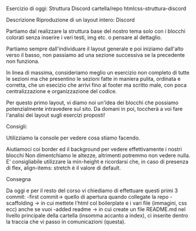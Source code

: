 Esercizio di oggi: Struttura Discord
cartella/repo htmlcss-struttura-discord

Descrizione
Riproduzione di un layout intero: Discord

Partiamo dal realizzare la struttura base del nostro tema solo con i blocchi colorati senza inserire i veri testi, img etc. o pensare al dettaglio.

Partiamo sempre dall'individuare il layout generale e poi iniziamo dall'alto verso il basso, non passiamo ad una sezione successiva se la precedente non funziona.

In linea di massima, consideriamo meglio un esercizio non completo di tutte le sezioni ma che presentino le sezioni fatte in maniera pulita, ordinata e corretta, che un esecizio che arrivi fino al footer ma scritto male, con poca centralizzazione e organizzazione del codice.

Per questo primo layout, vi diamo noi un'idea dei blocchi che possiamo potenzialmente intravedere sul sito. Da domani in poi, toccherà a voi fare l'analisi dei layout sugli esercizi proposti!

Consigli:

Utilizziamo la console per vedere cosa stiamo facendo.

Aiutiamoci coi border ed il background per vedere effettivamente i nostri blocchi
Non dimentchiamo le altezze, altrimenti potremmo non vedere nulla. E' consigliabile utilizzare la min-height e ricordarsi che, in caso di presenza di flex, align-items: stretch è il valore di default.

Consegna

Da oggi e per il resto del corso vi chiediamo di effettuare questi primi 3 commit:
-first commit-> quello di apertura quando collegate la repo
-scaffolding -> in cui mettete l'html col boilerplate e i vari file (immagini, css ecc) anche se vuoi
-added readme -> in cui create un file README.md nel livello principale della cartella (insomma accanto a index), ci inserite dentro la traccia che vi passo in comunicazioni (questa).